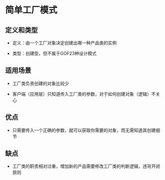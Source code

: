 # 简单工厂模式

## 定义和类型

* 定义：由一个工厂对象决定创建出哪一种产品类的实例

* 类型：创建型，但不属于GOF23种设计模式

## 适用场景

* 工厂类负责创建的对象比较少

* 客户端（应用层）只知道传入工厂类的参数，对于如何创建对象（逻辑）不关心

## 优点

* 只需要传入一个正确的参数，就可以获取你需要的对象，而无需知道其创建细节

## 缺点

* 工厂类的职责相对过重，增加新的产品需要修改工厂类的判断逻辑，违背开闭原则

